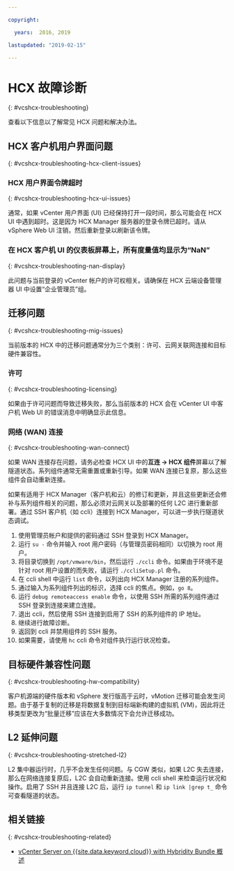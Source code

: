 ```yaml
---

copyright:

  years:  2016, 2019

lastupdated: "2019-02-15"

---
```


# HCX 故障诊断
{: #vcshcx-troubleshooting}

查看以下信息以了解常见 HCX 问题和解决办法。

## HCX 客户机用户界面问题
{: #vcshcx-troubleshooting-hcx-client-issues}

### HCX 用户界面令牌超时
{: #vcshcx-troubleshooting-hcx-ui-issues}

通常，如果 vCenter 用户界面 (UI) 已经保持打开一段时间，那么可能会在 HCX UI 中遇到超时。这是因为 HCX Manager 服务器的登录令牌已超时。请从 vSphere Web UI 注销，然后重新登录以刷新该令牌。

### 在 HCX 客户机 UI 的仪表板屏幕上，所有度量值均显示为“NaN”
{: #vcshcx-troubleshooting-nan-display}

此问题与当前登录的 vCenter 帐户的许可权相关。请确保在 HCX 云端设备管理器 UI 中设置“企业管理员”组。

## 迁移问题
{: #vcshcx-troubleshooting-mig-issues}

当前版本的 HCX 中的迁移问题通常分为三个类别：许可、云网关联网连接和目标硬件兼容性。

### 许可
{: #vcshcx-troubleshooting-licensing}

如果由于许可问题而导致迁移失败，那么当前版本的 HCX 会在 vCenter UI 中客户机 Web UI 的错误消息中明确显示此信息。

### 网络 (WAN) 连接
{: #vcshcx-troubleshooting-wan-connect}

如果 WAN 连接存在问题，请务必检查 HCX UI 中的**互连 -> HCX 组件**屏幕以了解隧道状态。系列组件通常无需重置或重新引导。如果 WAN 连接已复原，那么这些组件会自动重新连接。

如果有适用于 HCX Manager（客户机和云）的修订和更新，并且这些更新还会修补与系列组件相关的问题，那么必须对云网关以及部署的任何 L2C 进行重新部署。通过 SSH 客户机（如 ccli）连接到 HCX Manager，可以进一步执行隧道状态调试。  

1. 使用管理员帐户和提供的密码通过 SSH 登录到 HCX Manager。
2. 运行 `su -` 命令并输入 root 用户密码（与管理员密码相同）以切换为 root 用户。
3. 将目录切换到 `/opt/vmware/bin`，然后运行 `./ccli` 命令。如果由于环境不是针对 root 用户设置的而失败，请运行 `./ccliSetup.pl` 命令。
4. 在 ccli shell 中运行 `list` 命令，以列出向 HCX Manager 注册的系列组件。
5. 通过输入为系列组件列出的标识，选择 ccli 的焦点。例如，`go 8`。
6. 运行 `debug remoteaccess enable` 命令，以使用 SSH 所需的系列组件通过 SSH 登录到连接来建立连接。
7. 退出 ccli，然后使用 SSH 连接到启用了 SSH 的系列组件的 IP 地址。
9. 继续进行故障诊断。
10. 返回到 ccli 并禁用组件的 SSH 服务。
11. 如果需要，请使用 `hc` ccli 命令对组件执行运行状况检查。

## 目标硬件兼容性问题
{: #vcshcx-troubleshooting-hw-compatibility}

客户机源端的硬件版本和 vSphere 发行版高于云时，vMotion 迁移可能会发生问题。由于基于复制的迁移是将数据复制到目标端新构建的虚拟机 (VM)，因此将迁移类型更改为“批量迁移”应该在大多数情况下会允许迁移成功。

## L2 延伸问题
{: #vcshcx-troubleshooting-stretched-l2}

L2 集中器运行时，几乎不会发生任何问题。与 CGW 类似，如果 L2C 失去连接，那么在网络连接复原后，L2C 会自动重新连接。使用 ccli shell 来检查运行状况和操作。启用了 SSH 并且连接 L2C 后，运行 `ip tunnel` 和 `ip link |grep t_` 命令可查看隧道的状态。

## 相关链接
{: #vcshcx-troubleshooting-related}

* [vCenter Server on {{site.data.keyword.cloud}} with Hybridity Bundle 概述](/docs/services/vmwaresolutions/archiref/vcs?topic=vmware-solutions-vcs-hybridity-intro)   
